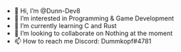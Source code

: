- 👋 Hi, I’m @Dunn-Dev8
- 👀 I’m interested in Programming & Game Development
- 🌱 I’m currently learning C and Rust
- 💞️ I’m looking to collaborate on Nothing at the moment
- 📫 How to reach me Discord: Dummkopf#4781
